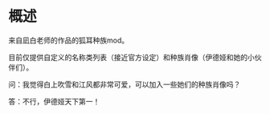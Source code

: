 # 概述

来自凪白老师的作品的狐耳种族mod。

目前仅提供自定义的名称类列表（接近官方设定）和种族肖像（伊德娅和她的小伙伴们）。

问：我觉得白上吹雪和江风都非常可爱，可以加入一些她们的种族肖像吗？

答：不行，伊德娅天下第一！